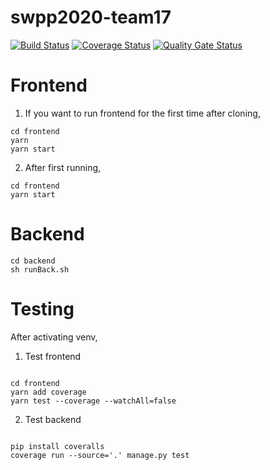 # swpp2020-team17
[![Build Status](https://travis-ci.org/swsnu/swpp2020-team17.svg?branch=master)](https://travis-ci.org/swsnu/swpp2020-team17)
[![Coverage Status](https://coveralls.io/repos/github/swsnu/swpp2019-team17/badge.svg?branch=master)](https://coveralls.io/github/swsnu/swpp2019-team17?branch=master)
[![Quality Gate Status](https://sonarcloud.io/api/project_badges/measure?project=swsnu_swpp2019-team17&metric=alert_status)](https://sonarcloud.io/dashboard?id=swsnu_swpp2019-team17)


# Frontend
1. If you want to run frontend for the first time after cloning,
<pre><code>cd frontend   
yarn
yarn start
</code></pre>

2. After first running,
<pre><code>cd frontend   
yarn start
</code></pre>

# Backend
<pre><code>cd backend
sh runBack.sh
</code></pre>

# Testing
After activating venv,
1. Test frontend
<pre><code>
cd frontend   
yarn add coverage
yarn test --coverage --watchAll=false
</code></pre>

2. Test backend
<pre><code>
pip install coveralls
coverage run --source='.' manage.py test
</code></pre>
